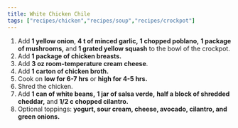 ```yaml
---
title: White Chicken Chile
tags: ["recipes/chicken","recipes/soup","recipes/crockpot"]
---
```


1. Add **1 yellow onion**, **4 t of minced garlic,** **1 chopped poblano,** **1 package of mushrooms,** and **1 grated yellow squash** to the bowl of the crockpot.
2. Add **1 package of chicken breasts.**
3. Add **3 oz room-temperature cream cheese**.
4. Add **1 carton of chicken broth.**
5. Cook on **low for 6-7 hrs** or **high for 4-5 hrs.**
6. Shred the chicken.
7. Add **1 can of white beans,** **1 jar of salsa verde,** **half a block of shredded cheddar,** and **1/2 c chopped cilantro.**
8. Optional toppings: **yogurt, sour cream, cheese, avocado, cilantro, and green onions.**

